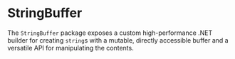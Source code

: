 # StringBuffer

The `StringBuffer` package exposes a custom high-performance .NET builder for creating `string`s with a mutable, directly accessible buffer and a versatile API for manipulating the contents.
